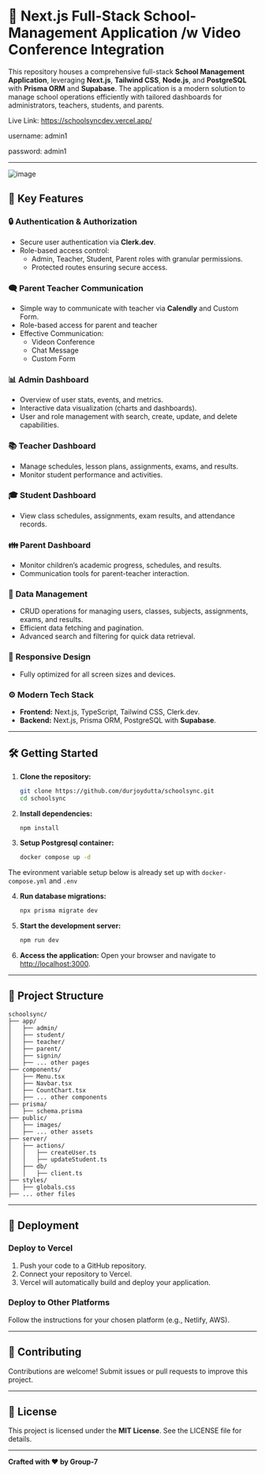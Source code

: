 # 🏫 Next.js Full-Stack School-Management Application /w Video Conference Integration

This repository houses a comprehensive full-stack **School Management Application**, leveraging **Next.js**, **Tailwind CSS**, **Node.js**, and **PostgreSQL** with **Prisma ORM** and **Supabase**. The application is a modern solution to manage school operations efficiently with tailored dashboards for administrators, teachers, students, and parents.

Live Link: https://schoolsyncdev.vercel.app/

username: admin1

password: admin1

---

![image](https://github.com/user-attachments/assets/62c4c5cd-f4a4-4d63-a99e-36772c7a6e77)


## 🚀 Key Features

### 🔒 **Authentication & Authorization**
- Secure user authentication via **Clerk.dev**.
- Role-based access control:
  - Admin, Teacher, Student, Parent roles with granular permissions.
  - Protected routes ensuring secure access.

### 🗨️ **Parent Teacher Communication**
- Simple way to communicate with teacher via **Calendly** and Custom Form.
- Role-based access for parent and teacher
- Effective Communication:
    - Videon Conference
    - Chat Message
    - Custom Form

### 📊 **Admin Dashboard**
- Overview of user stats, events, and metrics.
- Interactive data visualization (charts and dashboards).
- User and role management with search, create, update, and delete capabilities.

### 📚 **Teacher Dashboard**
- Manage schedules, lesson plans, assignments, exams, and results.
- Monitor student performance and activities.

### 🎓 **Student Dashboard**
- View class schedules, assignments, exam results, and attendance records.

### 👪 **Parent Dashboard**
- Monitor children’s academic progress, schedules, and results.
- Communication tools for parent-teacher interaction.

### 🔄 **Data Management**
- CRUD operations for managing users, classes, subjects, assignments, exams, and results.
- Efficient data fetching and pagination.
- Advanced search and filtering for quick data retrieval.

### 📱 **Responsive Design**
- Fully optimized for all screen sizes and devices.

### ⚙️ **Modern Tech Stack**
- **Frontend:** Next.js, TypeScript, Tailwind CSS, Clerk.dev.
- **Backend:** Next.js, Prisma ORM, PostgreSQL with **Supabase**.

---

## 🛠️ Getting Started

1. **Clone the repository:**
   ```bash
   git clone https://github.com/durjoydutta/schoolsync.git
   cd schoolsync


2. **Install dependencies:**
   ```bash
   npm install
   ```
   
   <EDIT>
3. **Setup Postgresql container:**
   ```bash
   docker compose up -d
   ```
The evironment variable setup below is already set up with `docker-compose.yml` and `.env`

4. **Run database migrations:**
   ```bash
   npx prisma migrate dev
   ```

5. **Start the development server:**
   ```bash
   npm run dev
   ```

6. **Access the application:**
   Open your browser and navigate to [http://localhost:3000](http://localhost:3000).

---

## 📂 Project Structure

```
schoolsync/
├── app/
│   ├── admin/
│   ├── student/
│   ├── teacher/
│   ├── parent/
│   ├── signin/
│   ├── ... other pages
├── components/
│   ├── Menu.tsx
│   ├── Navbar.tsx
│   ├── CountChart.tsx
│   ├── ... other components
├── prisma/
│   ├── schema.prisma
├── public/
│   ├── images/
│   ├── ... other assets
├── server/
│   ├── actions/
│   │   ├── createUser.ts
│   │   ├── updateStudent.ts
│   ├── db/
│   │   ├── client.ts
├── styles/
│   ├── globals.css
├── ... other files
```

---

## 🚀 Deployment

### **Deploy to Vercel**
1. Push your code to a GitHub repository.
2. Connect your repository to Vercel.
3. Vercel will automatically build and deploy your application.

### **Deploy to Other Platforms**
Follow the instructions for your chosen platform (e.g., Netlify, AWS).

---

## 🤝 Contributing

Contributions are welcome! Submit issues or pull requests to improve this project.

---

## 📜 License

This project is licensed under the **MIT License**. See the LICENSE file for details.

---


**Crafted with ❤️ by Group-7**
